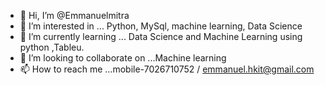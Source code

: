 - 👋 Hi, I’m @Emmanuelmitra
- 👀 I’m interested in ... Python, MySql, machine learning, Data Science 
- 🌱 I’m currently learning ... Data Science and Machine Learning using python ,Tableu.
- 💞️ I’m looking to collaborate on ...Machine learning
- 📫 How to reach me ...mobile-7026710752 / emmanuel.hkit@gmail.com

<!---
Emmanuelmitra/Emmanuelmitra is a ✨ special ✨ repository because its `README.md` (this file) appears on your GitHub profile.
You can click the Preview link to take a look at your changes.
--->
